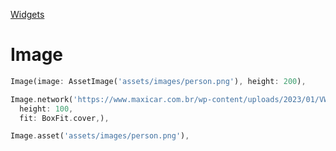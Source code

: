 [Widgets](https://github.com/leofds/flutter-class/blob/master/flutter/widgets.md)

# Image

```dart
Image(image: AssetImage('assets/images/person.png'), height: 200),
```

```dart
Image.network('https://www.maxicar.com.br/wp-content/uploads/2023/01/VW-Brasilia-1976-1.jpg',
  height: 100,
  fit: BoxFit.cover,),
```

```dart
Image.asset('assets/images/person.png'),
```

